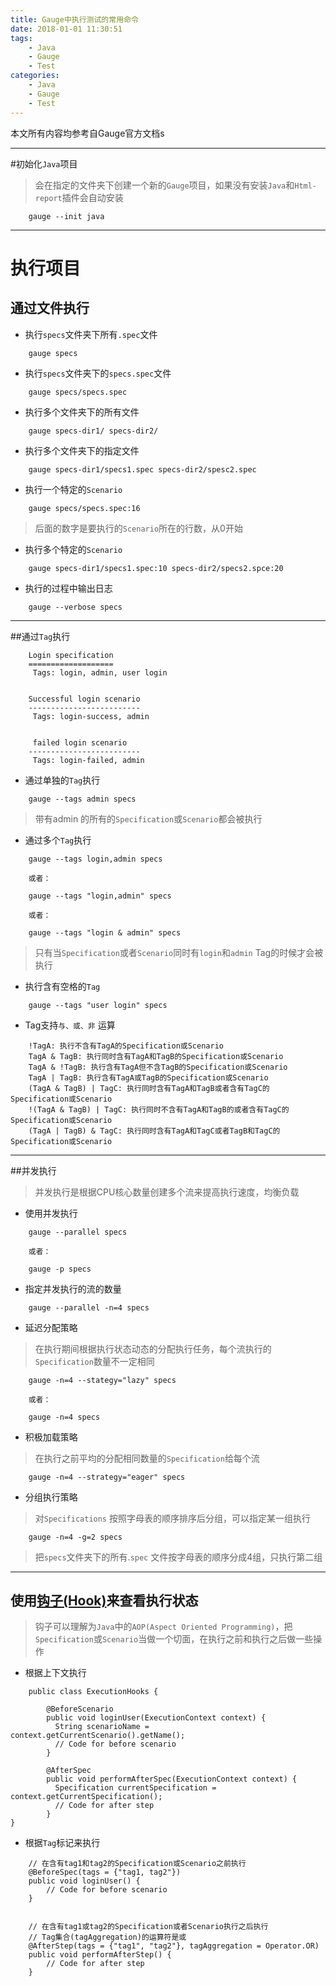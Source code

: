 ```yaml
---
title: Gauge中执行测试的常用命令
date: 2018-01-01 11:30:51
tags:
    - Java
    - Gauge
    - Test
categories: 
    - Java
    - Gauge
    - Test
---
```

本文所有内容均参考自Gauge官方文档s

-----------

#初始化`Java`项目
> 会在指定的文件夹下创建一个新的`Gauge`项目，如果没有安装`Java`和`Html-report`插件会自动安装

```
    gauge --init java
```


----------

# 执行项目
## 通过文件执行
- 执行`specs`文件夹下所有`.spec`文件

```
    gauge specs
```
- 执行`specs`文件夹下的`specs.spec`文件

```
    gauge specs/specs.spec
```
- 执行多个文件夹下的所有文件

```
    gauge specs-dir1/ specs-dir2/
```
- 执行多个文件夹下的指定文件

```
    gauge specs-dir1/specs1.spec specs-dir2/spesc2.spec
```
- 执行一个特定的`Scenario`

```
    gauge specs/specs.spec:16
```
> 后面的数字是要执行的`Scenario`所在的行数，从0开始

- 执行多个特定的`Scenario`

```
    gauge specs-dir1/specs1.spec:10 specs-dir2/specs2.spce:20
```
- 执行的过程中输出日志

```
    gauge --verbose specs
```


----------


##通过`Tag`执行

```
    Login specification
    ===================
     Tags: login, admin, user login
    
    
    Successful login scenario
    -------------------------
     Tags: login-success, admin
 
 
     failed login scenario
    -------------------------
     Tags: login-failed, admin
```
- 通过单独的`Tag`执行

```
    gauge --tags admin specs
```
> 带有admin 的所有的`Specification`或`Scenario`都会被执行

- 通过多个`Tag`执行

```
    gauge --tags login,admin specs

    或者：
    
    gauge --tags "login,admin" specs

    或者：

    gauge --tags "login & admin" specs
```
> 只有当`Specification`或者`Scenario`同时有`login`和`admin`  Tag的时候才会被执行

- 执行含有空格的`Tag`
```
    gauge --tags "user login" specs
```
- Tag支持`与、或、非` 运算

```
    !TagA: 执行不含有TagA的Specification或Scenario
    TagA & TagB: 执行同时含有TagA和TagB的Specification或Scenario
    TagA & !TagB: 执行含有TagA但不含TagB的Specification或Scenario
    TagA | TagB: 执行含有TagA或TagB的Specification或Scenario
    (TagA & TagB) | TagC: 执行同时含有TagA和TagB或者含有TagC的Specification或Scenario
    !(TagA & TagB) | TagC: 执行同时不含有TagA和TagB的或者含有TagC的Specification或Scenario
    (TagA | TagB) & TagC: 执行同时含有TagA和TagC或者TagB和TagC的Specification或Scenario

```

----------
##并发执行
> 并发执行是根据CPU核心数量创建多个流来提高执行速度，均衡负载

- 使用并发执行
```
    gauge --parallel specs

    或者：

    gauge -p specs
```
- 指定并发执行的流的数量

```
    gauge --parallel -n=4 specs
```
- 延迟分配策略
> 在执行期间根据执行状态动态的分配执行任务，每个流执行的`Specification`数量不一定相同

```
    gauge -n=4 --stategy="lazy" specs

    或者：
    
    gauge -n=4 specs
```
- 积极加载策略
> 在执行之前平均的分配相同数量的`Specification`给每个流

```
    gauge -n=4 --strategy="eager" specs
```
- 分组执行策略
> 对`Specifications` 按照字母表的顺序排序后分组，可以指定某一组执行

```
    gauge -n=4 -g=2 specs
```
> 把`specs`文件夹下的所有.`spec` 文件按字母表的顺序分成4组，只执行第二组


----------

## 使用[钩子(Hook)](http://getgauge.io/documentation/user/current/advanced_readings/execution_hooks/context.html)来查看执行状态
> 钩子可以理解为`Java`中的`AOP(Aspect Oriented Programming)`，把`Specification`或`Scenario`当做一个切面，在执行之前和执行之后做一些操作

- 根据上下文执行
```
    public class ExecutionHooks {

        @BeforeScenario
        public void loginUser(ExecutionContext context) {
          String scenarioName = context.getCurrentScenario().getName();
          // Code for before scenario
        }
    
        @AfterSpec
        public void performAfterSpec(ExecutionContext context) {
          Specification currentSpecification = context.getCurrentSpecification();
          // Code for after step
        }
}
```
- 根据`Tag`标记来执行

```
    // 在含有tag1和tag2的Specification或Scenario之前执行
    @BeforeSpec(tags = {"tag1, tag2"})
    public void loginUser() {
        // Code for before scenario
    }
    
    
    // 在含有tag1或tag2的Specification或者Scenario执行之后执行
    // Tag集合(tagAggregation)的运算符是或
    @AfterStep(tags = {"tag1", "tag2"}, tagAggregation = Operator.OR)
    public void performAfterStep() {
        // Code for after step
    }
```

